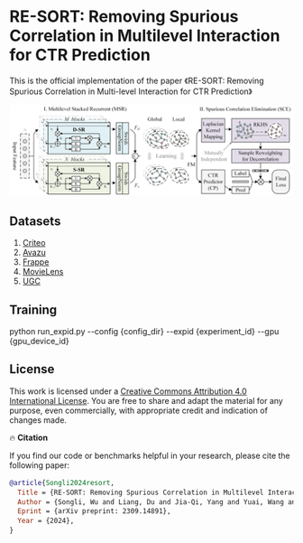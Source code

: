 # RE-SORT: Removing Spurious Correlation in Multilevel Interaction for CTR Prediction

This is the official  implementation of the paper 《RE-SORT: Removing Spurious Correlation in Multi-level Interaction for CTR Prediction》

![Overview Framework](./re-sort.png)

## Datasets

1. [Criteo](./datasets/criteo)
2. [Avazu](./datasets/avazu)
3. [Frappe](./datasets/frappe)
4. [MovieLens](./datasets/movielens)
5. [UGC](./datasets/ugc)

## Training

python run_expid.py --config {config_dir} --expid {experiment_id} --gpu {gpu_device_id}

## License

This work is licensed under a [Creative Commons Attribution 4.0 International License](https://creativecommons.org/licenses/by/4.0/). You are free to share and adapt the material for any purpose, even commercially, with appropriate credit and indication of changes made.

🔥 **Citation**

If you find our code or benchmarks helpful in your research, please cite the following paper:

```bibtex
@article{Songli2024resort,
  Title = {RE-SORT: Removing Spurious Correlation in Multilevel Interaction for CTR Prediction},
  Author = {Songli, Wu and Liang, Du and Jia-Qi, Yang and Yuai, Wang and De-Chuan, Zhan and Shuang, Zhao and Zixun, Sun},
  Eprint = {arXiv preprint: 2309.14891},
  Year = {2024},
}
